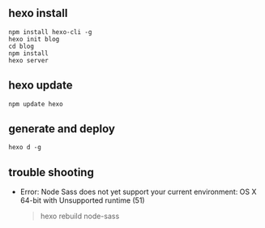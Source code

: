 ## hexo install
    npm install hexo-cli -g
    hexo init blog
    cd blog
    npm install
    hexo server

## hexo update
    npm update hexo

## generate and deploy
    hexo d -g

## trouble shooting

* Error: Node Sass does not yet support your current environment: OS X 64-bit with Unsupported runtime (51)
    > hexo rebuild node-sass
    

